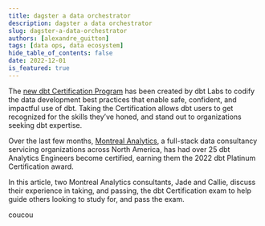 ```yaml
---
title: dagster a data orchestrator
description: dagster a data orchestrator
slug: dagster-a-data-orchestrator
authors: [alexandre_guitton]
tags: [data ops, data ecosystem]
hide_table_of_contents: false
date: 2022-12-01
is_featured: true
---
```

The [new dbt Certification Program](https://www.getdbt.com/blog/dbt-certification-program) has been created by dbt Labs to codify the data development best practices that enable safe, confident, and impactful use of dbt. Taking the Certification allows dbt users to get recognized for the skills they’ve honed, and stand out to organizations seeking dbt expertise.

Over the last few months, [Montreal Analytics](https://www.montrealanalytics.com/), a full-stack data consultancy servicing organizations across North America, has had over 25 dbt Analytics Engineers become certified, earning them the 2022 dbt Platinum Certification award.

In this article, two Montreal Analytics consultants, Jade and Callie, discuss their experience in taking, and passing, the dbt Certification exam to help guide others looking to study for, and pass the exam.
<!--truncate-->

coucou